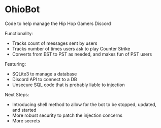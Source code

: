 # OhioBot
Code to help manage the Hip Hop Gamers Discord

Functionality:
* Tracks count of messages sent by users
* Tracks number of times users ask to play Counter Strike
* Converts from EST to PST as needed, and makes fun of PST users

Featuring:
* SQLite3 to manage a database
* Discord API to connect to a DB
* Unsecure SQL code that is probably liable to injection

Next Steps:
* Introducing shell method to allow for the bot to be stopped, updated, and started
* More robust security to patch the injection concerns
* More secrets
